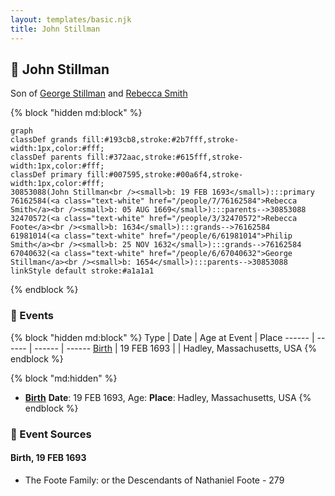 ```yaml
---
layout: templates/basic.njk
title: John Stillman
---
```

## 🔵 John Stillman

Son of [George Stillman](/people/6/67040632) and [Rebecca Smith](/people/7/76162584)

{% block "hidden md:block" %}
```mermaid
graph
classDef grands fill:#193cb8,stroke:#2b7fff,stroke-width:1px,color:#fff;
classDef parents fill:#372aac,stroke:#615fff,stroke-width:1px,color:#fff;
classDef primary fill:#007595,stroke:#00a6f4,stroke-width:1px,color:#fff;
30853088(John Stillman<br /><small>b: 19 FEB 1693</small>):::primary
76162584(<a class="text-white" href="/people/7/76162584">Rebecca Smith</a><br /><small>b: 05 AUG 1669</small>):::parents-->30853088
32470572(<a class="text-white" href="/people/3/32470572">Rebecca Foote</a><br /><small>b: 1634</small>):::grands-->76162584
61981014(<a class="text-white" href="/people/6/61981014">Philip Smith</a><br /><small>b: 25 NOV 1632</small>):::grands-->76162584
67040632(<a class="text-white" href="/people/6/67040632">George Stillman</a><br /><small>b: 1654</small>):::parents-->30853088
linkStyle default stroke:#a1a1a1
```
{% endblock %}

### 📆 Events

{% block "hidden md:block" %}
Type | Date | Age at Event | Place
------ | ------ | ------ | ------
[Birth](#event-event-2) | 19 FEB 1693 |  | Hadley, Massachusetts, USA
{% endblock %}

{% block "md:hidden" %}
- **[Birth](#event-event-2)**
**Date**: 19 FEB 1693, Age:
**Place**: Hadley, Massachusetts, USA
{% endblock %}

### 📰 Event Sources

#### <a id="event-event-2"></a> Birth, 19 FEB 1693
* The Foote Family: or the Descendants of Nathaniel Foote  - 279